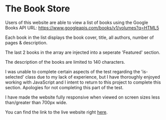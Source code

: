 # The Book Store

Users of this website are able to view a list of books using the Google Books API URL:
https://www.googleapis.com/books/v1/volumes?q=HTML5

Each book in the list displays the book cover, title, all authors, number of pages & description.

The last 2 books in the array are injected into a seperate 'Featured' section.

The description of the books are limited to 140 characters.

I was unable to complete certain aspects of the test regarding the 'is-selected' class due to my lack of experience, but I have thoroughly enjoyed working with JavaScript and I intent to return to this project to complete this section. Apologies for not completing this part of the test.

I have made the website fully responsive when viewed on screen sizes less than/greater than 700px wide.
 
You can find the link to the live website right [here](https://jrdnbrkfld.github.io/the-book-store/).
